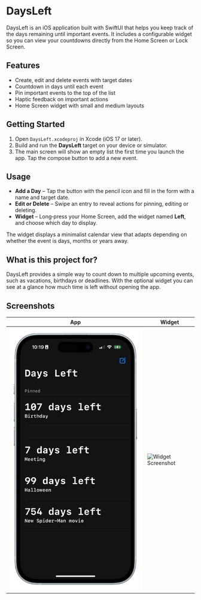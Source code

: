 # DaysLeft

DaysLeft is an iOS application built with SwiftUI that helps you keep track of the days remaining until important events. It includes a configurable widget so you can view your countdowns directly from the Home Screen or Lock Screen.

## Features

- Create, edit and delete events with target dates
- Countdown in days until each event
- Pin important events to the top of the list
- Haptic feedback on important actions
- Home Screen widget with small and medium layouts

## Getting Started

1. Open `DaysLeft.xcodeproj` in Xcode (iOS 17 or later).
2. Build and run the **DaysLeft** target on your device or simulator.
3. The main screen will show an empty list the first time you launch the app. Tap the compose button to add a new event.

## Usage

- **Add a Day** – Tap the button with the pencil icon and fill in the form with a name and target date.
- **Edit or Delete** – Swipe an entry to reveal actions for pinning, editing or deleting.
- **Widget** – Long‑press your Home Screen, add the widget named **Left**, and choose which day to display.

The widget displays a minimalist calendar view that adapts depending on whether the event is days, months or years away.

## What is this project for?

DaysLeft provides a simple way to count down to multiple upcoming events, such as vacations, birthdays or deadlines. With the optional widget you can see at a glance how much time is left without opening the app.

## Screenshots

| App | Widget |
|-----|--------|
| ![App Screenshot](DaysLeft/Assets.xcassets/appScreenshot.imageset/appScreenshot.png) | ![Widget Screenshot](DaysLeft/Assets.xcassets/widgetScreenshot.imageset/widgetScreenshot.png) |

